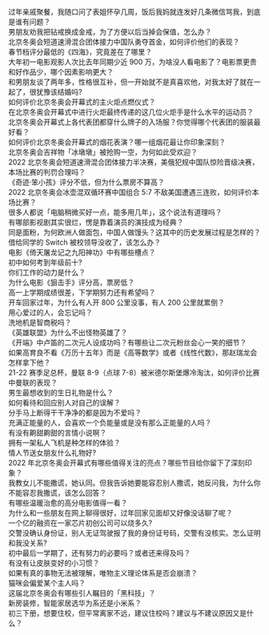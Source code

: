 过年亲戚聚餐，我随口问了表姐怀孕几周，饭后我妈就连发好几条微信骂我，到底是谁有问题？  
男朋友劝我把钻戒换成金戒，为了方便以后当掉会保值，怎么办？  
北京冬奥会短道速滑混合团体接力中国队勇夺首金，如何评价他们的表现？  
春节档评分最低的《四海》，究竟差在了哪里？  
大年初一电影观影人次比去年同期少近 900 万，为啥没人看电影了？电影票更贵和好作品少，哪个因素影响更大？  
和男朋友谈了两年多，性格很互补，但一开始就不是真喜欢他，对我太好了就在一起了，很犹豫该结婚吗?  
如何评价北京冬奥会开幕式的主火炬点燃仪式？  
在北京冬奥会开幕式中进行火炬最终传递的这几位火炬手是什么水平的运动员？  
北京冬奥会开幕式上各代表团都穿什么牌子的入场服？你觉得哪个代表团的服装最好看？  
如何评价北京冬奥会开幕式的烟花表演？哪一组烟花最让你印象深刻？  
北京冬奥会吉祥物「冰墩墩」被抢购一空，为何如此受欢迎？  
2022 北京冬奥会短道速滑混合团体接力半决赛，美俄犯规中国队惊险晋级决赛，本场比赛的判罚合理吗？  
《奇迹·笨小孩》评分不低，但为什么票房不算高？  
2022 北京冬奥会冰壶混双循环赛中国组合 5:7 不敌美国遭遇三连败，如何评价本场比赛？  
很多人都说「电脑稍微买好一点，能多用几年」，这个说法有道理吗？  
有哪部影视剧其实很烂，愣是靠着演员的演技成为经典？  
同是面粉，为何欧洲人做面包，中国人做馒头？这其中的历史发展过程是怎样的？  
借给同学的 Switch 被校领导没收了，该怎么办？  
电影《倚天屠龙记之九阳神功》中有哪些槽点？  
初中如何考到年级前十?  
你们工作的动力是什么？  
为什么电影《狙击手》评分高，票房低？  
高一上学期成绩很差，下学期努力还有希望吗？  
开车回家过年，为什么有人开 800 公里没事，有人 200 公里就累倒？  
用心爱过的人，会忘记吗？  
洗地机是智商税吗？  
《英雄联盟》为什么不出怪物英雄了？  
《开端》中卢笛的二次元人设成功吗？有哪些让二次元粉丝会心一笑的细节？  
如果高育良不看《万历十五年》而是《高等数学》或者《线性代数》，那赵瑞龙会怎样拿下他？  
21-22 赛季足总杯，曼联 8-9（点球 7-8）被米德尔斯堡爆冷淘汰，如何评价比赛中曼联的表现？  
男生最想收到的生日礼物是什么？  
如何看待和回应别人对自己的误解？  
分手马上断得干干净净的都是因为不爱吗？  
充满正能量的人，会喜欢一个负能量或是没有那么正能量的人吗？  
有没有齁甜齁甜的言情小说啊？  
拥有一架私人飞机是种怎样的体验？  
情人节送女朋友什么礼物好?  
2022 年北京冬奥会开幕式有哪些值得关注的亮点？哪些节目给你留下了深刻印象？  
我教女儿不能撒谎，她认同。但我告诉她要能容忍别人撒谎，她反问我，为什么你不能容忍我撒谎，该怎么回答？  
有哪些温暖治愈的高分电影值得一看？  
为什么和一些朋友在网上聊得很好，过年回家见面却又好像没话聊了呢？  
一个亿的融资在一家芯片初创公司可以烧多久?  
交警没确认身份证，别人无证驾驶报了我的身份证号码，交警有没核实。怎么证明和我没关系?  
初中最后一学期了，还有努力的必要吗？或者还来得及吗？  
有没有让皮肤变好的小习惯？  
如果有真的事物无法被理解，唯物主义理论体系是否会崩溃？  
猫咪会偏爱某个主人吗？  
这届北京冬奥会有哪些引人瞩目的「黑科技」？  
新房装修，智能家居选华为系还是小米系？  
初三下册，想要住校，但平常离家不远，建议住校吗？建议与不建议原因又是什么？  
